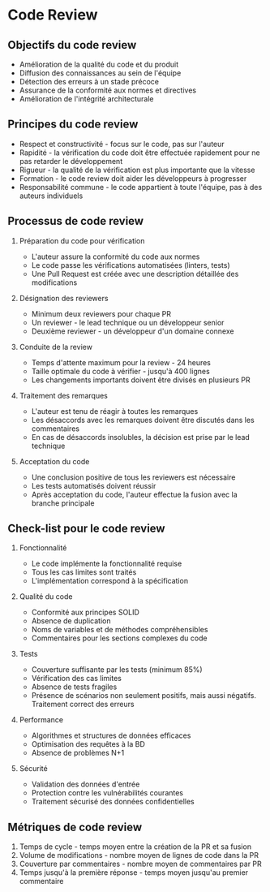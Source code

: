 # Code Review

## Objectifs du code review

- Amélioration de la qualité du code et du produit
- Diffusion des connaissances au sein de l'équipe
- Détection des erreurs à un stade précoce
- Assurance de la conformité aux normes et directives
- Amélioration de l'intégrité architecturale

## Principes du code review

- Respect et constructivité - focus sur le code, pas sur l'auteur
- Rapidité - la vérification du code doit être effectuée rapidement pour ne pas retarder le développement
- Rigueur - la qualité de la vérification est plus importante que la vitesse
- Formation - le code review doit aider les développeurs à progresser
- Responsabilité commune - le code appartient à toute l'équipe, pas à des auteurs individuels

## Processus de code review

1. Préparation du code pour vérification

   - L'auteur assure la conformité du code aux normes
   - Le code passe les vérifications automatisées (linters, tests)
   - Une Pull Request est créée avec une description détaillée des modifications

2. Désignation des reviewers

   - Minimum deux reviewers pour chaque PR
   - Un reviewer - le lead technique ou un développeur senior
   - Deuxième reviewer - un développeur d'un domaine connexe

3. Conduite de la review

   - Temps d'attente maximum pour la review - 24 heures
   - Taille optimale du code à vérifier - jusqu'à 400 lignes
   - Les changements importants doivent être divisés en plusieurs PR

4. Traitement des remarques

   - L'auteur est tenu de réagir à toutes les remarques
   - Les désaccords avec les remarques doivent être discutés dans les commentaires
   - En cas de désaccords insolubles, la décision est prise par le lead technique

5. Acceptation du code
   - Une conclusion positive de tous les reviewers est nécessaire
   - Les tests automatisés doivent réussir
   - Après acceptation du code, l'auteur effectue la fusion avec la branche principale

## Check-list pour le code review

1. Fonctionnalité

   - Le code implémente la fonctionnalité requise
   - Tous les cas limites sont traités
   - L'implémentation correspond à la spécification

2. Qualité du code

   - Conformité aux principes SOLID
   - Absence de duplication
   - Noms de variables et de méthodes compréhensibles
   - Commentaires pour les sections complexes du code

3. Tests

   - Couverture suffisante par les tests (minimum 85%)
   - Vérification des cas limites
   - Absence de tests fragiles
   - Présence de scénarios non seulement positifs, mais aussi négatifs. Traitement correct des erreurs

4. Performance

   - Algorithmes et structures de données efficaces
   - Optimisation des requêtes à la BD
   - Absence de problèmes N+1

5. Sécurité
   - Validation des données d'entrée
   - Protection contre les vulnérabilités courantes
   - Traitement sécurisé des données confidentielles

## Métriques de code review

1. Temps de cycle - temps moyen entre la création de la PR et sa fusion
2. Volume de modifications - nombre moyen de lignes de code dans la PR
3. Couverture par commentaires - nombre moyen de commentaires par PR
4. Temps jusqu'à la première réponse - temps moyen jusqu'au premier commentaire
